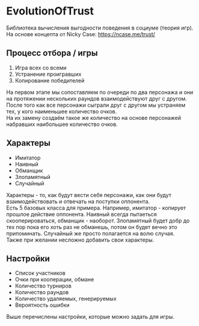 # EvolutionOfTrust

Библиотека вычисления выгодности поведения в социуме (теория игр).
На основе концепта от Nicky Case: https://ncase.me/trust/

## Процесс отбора / игры
1. Игра всех со всеми
2. Устранение проигравших
3. Копирование победителей

На первом этапе мы сопоставляем по очереди по два персонажа и они на протяжении нескольких раундов взаимодействуют друг с другом.  
После того как все персонажи сыграли друг с другом мы устраняем тех, у кого наименьшее количество очков.  
На их замену создаём такое же количество на основе персонажей набравших наибольшее количество очков.  

## Характеры
- Имитатор
- Наивный
- Обманщик
- Злопамятный
- Случайный

Характеры - то, как будут вести себя персонажи, как они будут взаимодействовать и отвечать на поступки оппонента.  
Есть 5 базовых класса для примера. Например, имитатор - копирует прошлое действие оппонента. Наивный всегда пытаеться скооперироваться, обманщик - наоборот. Злопамятный будет добр до тех пор пока его хоть раз не обманешь, потом он будет вечно это припоминать. Случайный же просто полагается на волю случая.  
Также при желании несложно добавить свои характеры.

## Настройки
- Список участников
- Очки при кооперации, обмане
- Количество турниров
- Количество раундов
- Количество удаляемых, генерируемых
- Вероятность ошибки

Выше перечислены настройки, которые можно задать для игры.
